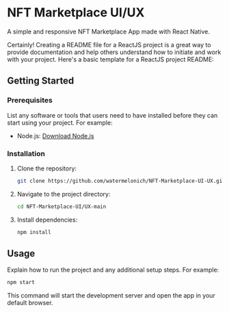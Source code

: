 # NFT Marketplace UI/UX

A simple and responsive NFT Marketplace App made with React Native.

Certainly! Creating a README file for a ReactJS project is a great way to provide documentation and help others understand how to initiate and work with your project. Here's a basic template for a ReactJS project README:

## Getting Started

### Prerequisites

List any software or tools that users need to have installed before they can start using your project. For example:

- Node.js: [Download Node.js](https://nodejs.org/)

### Installation

1. Clone the repository:

   ```bash
   git clone https://github.com/watermelonich/NFT-Marketplace-UI-UX.git
   ```

2. Navigate to the project directory:

   ```bash
   cd NFT-Marketplace-UI/UX-main
   ```

3. Install dependencies:

   ```bash
   npm install
   ```

## Usage

Explain how to run the project and any additional setup steps. For example:

```bash
npm start
```

This command will start the development server and open the app in your default browser.
